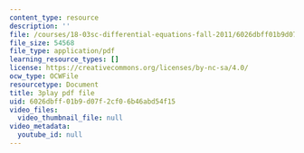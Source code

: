 ```yaml
---
content_type: resource
description: ''
file: /courses/18-03sc-differential-equations-fall-2011/6026dbff01b9d07f2cf06b46abd54f15_YQ7HEE8-OfA.pdf
file_size: 54568
file_type: application/pdf
learning_resource_types: []
license: https://creativecommons.org/licenses/by-nc-sa/4.0/
ocw_type: OCWFile
resourcetype: Document
title: 3play pdf file
uid: 6026dbff-01b9-d07f-2cf0-6b46abd54f15
video_files:
  video_thumbnail_file: null
video_metadata:
  youtube_id: null
---
```


